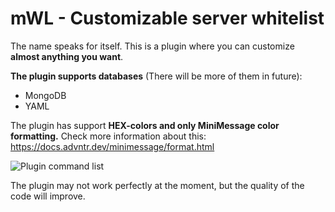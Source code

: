 # mWL - Customizable server whitelist

The name speaks for itself. This is a plugin where you can customize **almost anything you want**.

**The plugin supports databases** (There will be more of them in future):

- MongoDB
- YAML

The plugin has support **HEX-colors and only MiniMessage color formatting.**
Check more information about this: https://docs.advntr.dev/minimessage/format.html

![Plugin command list](https://cdn.modrinth.com/data/QW7a456H/images/47d8bd73aeed67cb77c1da37c56ef953c2d9645e.png)

The plugin may not work perfectly at the moment, but the quality of the code will improve.